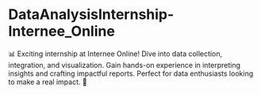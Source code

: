 # DataAnalysisInternship-Internee_Online
📊 Exciting internship at Internee Online! Dive into data collection, integration, and visualization. Gain hands-on experience in interpreting insights and crafting impactful reports. Perfect for data enthusiasts looking to make a real impact. 🚀

